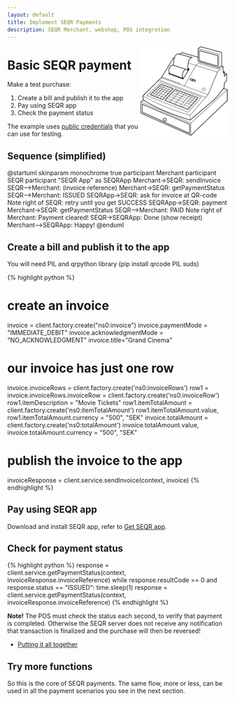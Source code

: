 ```yaml
---
layout: default
title: Implement SEQR Payments
description: SEQR Merchant, webshop, POS integration
---
```


<img src="/assets/images/cash_register_bw.png" align="right" width="200px"/>

# Basic SEQR payment

Make a test purchase:

1. Create a bill and publish it to the app
2. Pay using SEQR app
3. Check the payment status

The example uses [public credentials](../reference/signup.html) that you can use for testing. 

## Sequence (simplified)

<div class="diagram">
@startuml
skinparam monochrome true
participant Merchant
participant SEQR
participant "SEQR App" as SEQRApp
Merchant->SEQR: sendInvoice
SEQR-->Merchant: (invoice reference)
Merchant->SEQR: getPaymentStatus
SEQR-->Merchant: ISSUED
SEQRApp->SEQR: ask for invoice at QR-code
Note right of SEQR: retry until you get SUCCESS
SEQRApp->SEQR: payment
Merchant->SEQR: getPaymentStatus
SEQR-->Merchant: PAID
Note right of Merchant: Payment cleared!
SEQR->SEQRApp: Done (show receipt)
Merchant-->SEQRApp: Happy!
@enduml
</div>

## Create a bill and publish it to the app 

You will need PIL and qrpython library (pip install qrcode PIL suds)

{% highlight python %}
# create an invoice
invoice = client.factory.create("ns0:invoice")
invoice.paymentMode = "IMMEDIATE_DEBIT"
invoice.acknowledgmentMode = "NO_ACKNOWLEDGMENT"
invoice.title="Grand Cinema"
# our invoice has just one row
invoice.invoiceRows = client.factory.create('ns0:invoiceRows')
row1 = invoice.invoiceRows.invoiceRow = client.factory.create('ns0:invoiceRow')
row1.itemDescription = "Movie Tickets"
row1.itemTotalAmount = client.factory.create('ns0:itemTotalAmount')
row1.itemTotalAmount.value, row1.itemTotalAmount.currency = "500", "SEK"
invoice.totalAmount = client.factory.create('ns0:totalAmount')
invoice.totalAmount.value, invoice.totalAmount.currency = "500", "SEK"
# publish the invoice to the app
invoiceResponse = client.service.sendInvoice(context, invoice)
{% endhighlight %}


## Pay using SEQR app

Download and install SEQR app, refer to [Get SEQR app](../../app/).


## Check for payment status

{% highlight python %}
response = client.service.getPaymentStatus(context,
            invoiceResponse.invoiceReference)
while response.resultCode == 0 and response.status == "ISSUED":
    time.sleep(1)
    response = client.service.getPaymentStatus(context,
                invoiceResponse.invoiceReference)
{% endhighlight %}


**Note!** 
The POS must check the status each second, to verify that payment is completed. Otherwise the SEQR server does not receive any notification that transaction is finalized and the purchase will then be reversed!



* [Putting it all together](python-script.html) 



## Try more functions
So this is the core of SEQR payments. The same flow, more or less, can be used
in all the payment scenarios you see in the next section.
